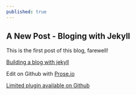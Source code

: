 ```yaml
---
published: true
---
```

## A New Post - Bloging with Jekyll

This is the first post of this blog, farewell!

[Building a blog with jekyll](https://www.smashingmagazine.com/2014/08/build-blog-jekyll-github-pages/)

Edit on Github with [Prose.io](http://prose.io/)

[Limited plugin available on Github](http://www.minddust.com/post/tags-and-categories-on-github-pages/)
